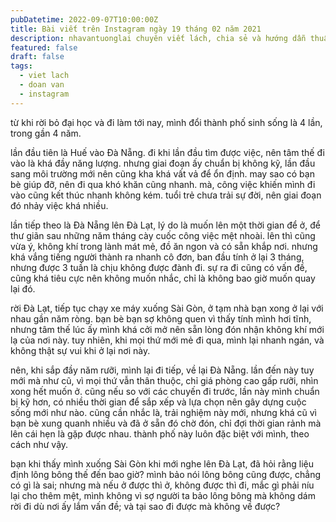 ```yaml
---
pubDatetime: 2022-09-07T10:00:00Z
title: Bài viết trên Instagram ngày 19 tháng 02 năm 2021
description: nhavantuonglai chuyên viết lách, chia sẻ và hướng dẫn thuần thục khi thực hành viết lách qua những bài chia sẻ trên Instagram chính thức.
featured: false
draft: false
tags:
  - viet lach
  - doan van
  - instagram
---
```


từ khi rời bỏ đại học và đi làm tới nay, mình đổi thành phố sinh sống là 4 lần, trong gần 4 năm.

lần đầu tiên là Huế vào Đà Nẵng. đi khi lần đầu tìm được việc, nên tâm thế đi vào là khá đầy năng lượng. nhưng giai đoạn ấy chuẩn bị không kỹ, lần đầu sang môi trường mới nên cũng kha khá vất vả để ổn định. may sao có bạn bè giúp đỡ, nên đi qua khó khăn cũng nhanh. mà, công việc khiến mình đi vào cũng kết thúc nhanh không kém. tuổi trẻ chưa trải sự đời, nên giai đoạn đó nhảy việc khá nhiều.

lần tiếp theo là Đà Nẵng lên Đà Lạt, lý do là muốn lên một thời gian để ở, để thư giãn sau những năm tháng cày cuốc công việc mệt nhoài. lên thì cũng vừa ý, không khí trong lành mát mẻ, đồ ăn ngon và có sẵn khắp nơi. nhưng khá vắng tiếng người thành ra nhanh cô đơn, ban đầu tính ở lại 3 tháng, nhưng được 3 tuần là chịu không được đành đi. sự ra đi cũng có vấn đề, cũng khá tiêu cực nên không muốn nhắc, chỉ là không bao giờ muốn quay lại đó.

rời Đà Lạt, tiếp tục chạy xe máy xuống Sài Gòn, ở tạm nhà bạn xong ở lại với nhau gần năm ròng. bạn bè bạn sợ không quen vì thấy tính mình hơi tĩnh, nhưng tâm thế lúc ấy mình khá cởi mở nên sẵn lòng đón nhận không khí mới lạ của nơi này. tuy nhiên, khi mọi thứ mới mẻ đi qua, mình lại nhanh ngán, và không thật sự vui khi ở lại nơi này.

nên, khi sắp đầy năm rưỡi, mình lại đi tiếp, về lại Đà Nẵng. lần đến này tuy mới mà như cũ, vì mọi thứ vẫn thân thuộc, chỉ giá phòng cao gấp rưỡi, nhìn xong hết muốn ở. cũng nếu so với các chuyến đi trước, lần này mình chuẩn bị kỹ hơn, có nhiều thời gian để sắp xếp và lựa chọn nên gây dựng cuộc sống mới như nào. cũng cần nhắc là, trải nghiệm này mới, nhưng khá cũ vì bạn bè xung quanh nhiều và đã ở sẵn đó chờ đón, chỉ đợi thời gian rảnh mà lên cái hẹn là gặp được nhau. thành phố này luôn đặc biệt với mình, theo cách như vậy.

bạn khi thấy mình xuống Sài Gòn khi mới nghe lên Đà Lạt, đã hỏi rằng liệu định lông bông thế đến bao giờ? mình bảo nói lông bông cũng được, chẳng có gì là sai; nhưng mà nếu ở được thì ở, không được thì đi, mắc gì phải níu lại cho thêm mệt, mình không vì sợ người ta bảo lông bông mà không dám rời đi dù nơi ấy lắm vấn đề; và tại sao đi được mà không về được?
